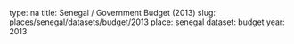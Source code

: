 type: na
title: Senegal / Government Budget (2013)
slug: places/senegal/datasets/budget/2013
place: senegal
dataset: budget
year: 2013
